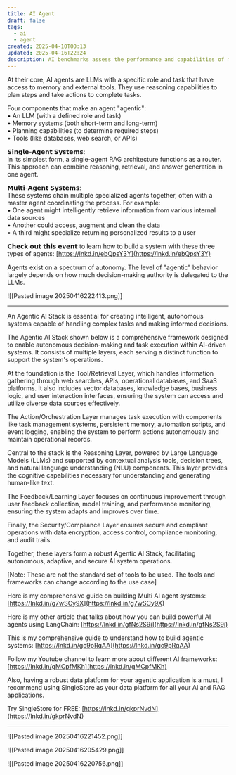 ```yaml
---
title: AI Agent
draft: false
tags:
  - ai
  - agent
created: 2025-04-10T00:13
updated: 2025-04-16T22:24
description: AI benchmarks assess the performance and capabilities of models in standardized tasks.
---
```

At their core, AI agents are LLMs with a specific role and task that have access to memory and external tools. They use reasoning capabilities to plan steps and take actions to complete tasks.  
  
Four components that make an agent "agentic":  
• An LLM (with a defined role and task)  
• Memory systems (both short-term and long-term)  
• Planning capabilities (to determine required steps)  
• Tools (like databases, web search, or APIs)  
  
𝗦𝗶𝗻𝗴𝗹𝗲-𝗔𝗴𝗲𝗻𝘁 𝗦𝘆𝘀𝘁𝗲𝗺𝘀:  
In its simplest form, a single-agent RAG architecture functions as a router. This approach can combine reasoning, retrieval, and answer generation in one agent.  
  
𝗠𝘂𝗹𝘁𝗶-𝗔𝗴𝗲𝗻𝘁 𝗦𝘆𝘀𝘁𝗲𝗺𝘀:  
These systems chain multiple specialized agents together, often with a master agent coordinating the process. For example:  
• One agent might intelligently retrieve information from various internal data sources  
• Another could access, augment and clean the data  
• A third might specialize returning personalized results to a user  
  
𝗖𝗵𝗲𝗰𝗸 𝗼𝘂𝘁 𝘁𝗵𝗶𝘀 𝗲𝘃𝗲𝗻𝘁 to learn how to build a system with these three types of agents: [https://lnkd.in/ebQpsY3Y](https://lnkd.in/ebQpsY3Y)  
  
Agents exist on a spectrum of autonomy. The level of "agentic" behavior largely depends on how much decision-making authority is delegated to the LLMs.

![[Pasted image 20250416222413.png]]

****

An Agentic AI Stack is essential for creating intelligent, autonomous systems capable of handling complex tasks and making informed decisions.  
  
The Agentic AI Stack shown below is a comprehensive framework designed to enable autonomous decision-making and task execution within AI-driven systems. It consists of multiple layers, each serving a distinct function to support the system's operations.  
  
At the foundation is the Tool/Retrieval Layer, which handles information gathering through web searches, APIs, operational databases, and SaaS platforms. It also includes vector databases, knowledge bases, business logic, and user interaction interfaces, ensuring the system can access and utilize diverse data sources effectively.  
  
The Action/Orchestration Layer manages task execution with components like task management systems, persistent memory, automation scripts, and event logging, enabling the system to perform actions autonomously and maintain operational records.  
  
Central to the stack is the Reasoning Layer, powered by Large Language Models (LLMs) and supported by contextual analysis tools, decision trees, and natural language understanding (NLU) components. This layer provides the cognitive capabilities necessary for understanding and generating human-like text.  
  
The Feedback/Learning Layer focuses on continuous improvement through user feedback collection, model training, and performance monitoring, ensuring the system adapts and improves over time.  
  
Finally, the Security/Compliance Layer ensures secure and compliant operations with data encryption, access control, compliance monitoring, and audit trails.  
  
Together, these layers form a robust Agentic AI Stack, facilitating autonomous, adaptive, and secure AI system operations.  
  
[Note: These are not the standard set of tools to be used. The tools and frameworks can change according to the use case]  
  
Here is my comprehensive guide on building Multi AI agent systems: [https://lnkd.in/g7wSCy9X](https://lnkd.in/g7wSCy9X)  
  
Here is my other article that talks about how you can build powerful AI agents using LangChain: [https://lnkd.in/gfNs2S9i](https://lnkd.in/gfNs2S9i)  
  
This is my comprehensive guide to understand how to build agentic systems: [https://lnkd.in/gc9pRqAA](https://lnkd.in/gc9pRqAA)  
  
Follow my Youtube channel to learn more about different AI frameworks: [https://lnkd.in/gMCpfMKh](https://lnkd.in/gMCpfMKh)  
  
Also, having a robust data platform for your agentic application is a must, I recommend using SingleStore as your data platform for all your AI and RAG applications.  
  
Try SingleStore for FREE: [https://lnkd.in/gkprNvdN](https://lnkd.in/gkprNvdN)

****

![[Pasted image 20250416221452.png]]


![[Pasted image 20250416205429.png]]

![[Pasted image 20250416220756.png]]